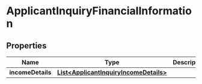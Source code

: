 # ApplicantInquiryFinancialInformation

## Properties
Name | Type | Description | Notes
------------ | ------------- | ------------- | -------------
**incomeDetails** | [**List&lt;ApplicantInquiryIncomeDetails&gt;**](ApplicantInquiryIncomeDetails.md) |  |  [optional]
